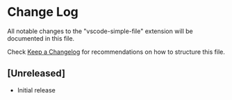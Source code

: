 # Change Log

All notable changes to the "vscode-simple-file" extension will be documented in this file.

Check [Keep a Changelog](http://keepachangelog.com/) for recommendations on how to structure this file.

## [Unreleased]

- Initial release
